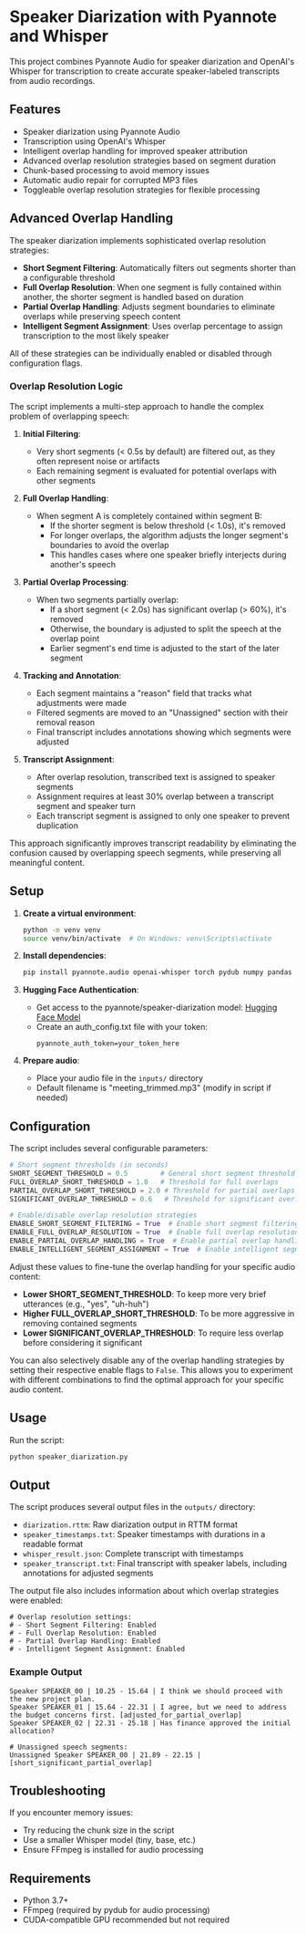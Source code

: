 # Speaker Diarization with Pyannote and Whisper

This project combines Pyannote Audio for speaker diarization and OpenAI's Whisper for transcription to create accurate speaker-labeled transcripts from audio recordings.

## Features

- Speaker diarization using Pyannote Audio
- Transcription using OpenAI's Whisper
- Intelligent overlap handling for improved speaker attribution
- Advanced overlap resolution strategies based on segment duration
- Chunk-based processing to avoid memory issues
- Automatic audio repair for corrupted MP3 files
- Toggleable overlap resolution strategies for flexible processing

## Advanced Overlap Handling

The speaker diarization implements sophisticated overlap resolution strategies:

- **Short Segment Filtering**: Automatically filters out segments shorter than a configurable threshold
- **Full Overlap Resolution**: When one segment is fully contained within another, the shorter segment is handled based on duration
- **Partial Overlap Handling**: Adjusts segment boundaries to eliminate overlaps while preserving speech content
- **Intelligent Segment Assignment**: Uses overlap percentage to assign transcription to the most likely speaker

All of these strategies can be individually enabled or disabled through configuration flags.

### Overlap Resolution Logic

The script implements a multi-step approach to handle the complex problem of overlapping speech:

1. **Initial Filtering**:
   - Very short segments (< 0.5s by default) are filtered out, as they often represent noise or artifacts
   - Each remaining segment is evaluated for potential overlaps with other segments

2. **Full Overlap Handling**:
   - When segment A is completely contained within segment B:
     - If the shorter segment is below threshold (< 1.0s), it's removed
     - For longer overlaps, the algorithm adjusts the longer segment's boundaries to avoid the overlap
     - This handles cases where one speaker briefly interjects during another's speech

3. **Partial Overlap Processing**:
   - When two segments partially overlap:
     - If a short segment (< 2.0s) has significant overlap (> 60%), it's removed
     - Otherwise, the boundary is adjusted to split the speech at the overlap point
     - Earlier segment's end time is adjusted to the start of the later segment

4. **Tracking and Annotation**:
   - Each segment maintains a "reason" field that tracks what adjustments were made
   - Filtered segments are moved to an "Unassigned" section with their removal reason
   - Final transcript includes annotations showing which segments were adjusted

5. **Transcript Assignment**:
   - After overlap resolution, transcribed text is assigned to speaker segments
   - Assignment requires at least 30% overlap between a transcript segment and speaker turn
   - Each transcript segment is assigned to only one speaker to prevent duplication

This approach significantly improves transcript readability by eliminating the confusion caused by overlapping speech segments, while preserving all meaningful content.

## Setup

1. **Create a virtual environment**:
   ```bash
   python -m venv venv
   source venv/bin/activate  # On Windows: venv\Scripts\activate
   ```

2. **Install dependencies**:
   ```bash
   pip install pyannote.audio openai-whisper torch pydub numpy pandas
   ```

3. **Hugging Face Authentication**:
   - Get access to the pyannote/speaker-diarization model: [Hugging Face Model](https://huggingface.co/pyannote/speaker-diarization)
   - Create an auth_config.txt file with your token:
     ```
     pyannote_auth_token=your_token_here
     ```

4. **Prepare audio**:
   - Place your audio file in the `inputs/` directory
   - Default filename is "meeting_trimmed.mp3" (modify in script if needed)

## Configuration

The script includes several configurable parameters:

```python
# Short segment thresholds (in seconds)
SHORT_SEGMENT_THRESHOLD = 0.5        # General short segment threshold
FULL_OVERLAP_SHORT_THRESHOLD = 1.0   # Threshold for full overlaps
PARTIAL_OVERLAP_SHORT_THRESHOLD = 2.0 # Threshold for partial overlaps
SIGNIFICANT_OVERLAP_THRESHOLD = 0.6   # Threshold for significant overlap duration

# Enable/disable overlap resolution strategies
ENABLE_SHORT_SEGMENT_FILTERING = True  # Enable short segment filtering
ENABLE_FULL_OVERLAP_RESOLUTION = True  # Enable full overlap resolution
ENABLE_PARTIAL_OVERLAP_HANDLING = True  # Enable partial overlap handling
ENABLE_INTELLIGENT_SEGMENT_ASSIGNMENT = True  # Enable intelligent segment assignment
```

Adjust these values to fine-tune the overlap handling for your specific audio content:

- **Lower SHORT_SEGMENT_THRESHOLD**: To keep more very brief utterances (e.g., "yes", "uh-huh")
- **Higher FULL_OVERLAP_SHORT_THRESHOLD**: To be more aggressive in removing contained segments
- **Lower SIGNIFICANT_OVERLAP_THRESHOLD**: To require less overlap before considering it significant

You can also selectively disable any of the overlap handling strategies by setting their respective enable flags to `False`. This allows you to experiment with different combinations to find the optimal approach for your specific audio content.

## Usage

Run the script:
```bash
python speaker_diarization.py
```

## Output

The script produces several output files in the `outputs/` directory:

- `diarization.rttm`: Raw diarization output in RTTM format
- `speaker_timestamps.txt`: Speaker timestamps with durations in a readable format
- `whisper_result.json`: Complete transcript with timestamps
- `speaker_transcript.txt`: Final transcript with speaker labels, including annotations for adjusted segments

The output file also includes information about which overlap strategies were enabled:

```
# Overlap resolution settings:
# - Short Segment Filtering: Enabled
# - Full Overlap Resolution: Enabled
# - Partial Overlap Handling: Enabled
# - Intelligent Segment Assignment: Enabled
```

### Example Output

```
Speaker SPEAKER_00 | 10.25 - 15.64 | I think we should proceed with the new project plan.
Speaker SPEAKER_01 | 15.64 - 22.31 | I agree, but we need to address the budget concerns first. [adjusted_for_partial_overlap]
Speaker SPEAKER_02 | 22.31 - 25.18 | Has finance approved the initial allocation?

# Unassigned speech segments:
Unassigned Speaker SPEAKER_00 | 21.89 - 22.15 | [short_significant_partial_overlap]
```

## Troubleshooting

If you encounter memory issues:
- Try reducing the chunk size in the script
- Use a smaller Whisper model (tiny, base, etc.)
- Ensure FFmpeg is installed for audio processing

## Requirements

- Python 3.7+
- FFmpeg (required by pydub for audio processing)
- CUDA-compatible GPU recommended but not required 